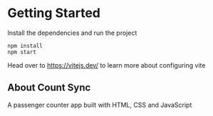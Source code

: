 # Getting Started
Install the dependencies and run the project
```
npm install
npm start
```

Head over to https://vitejs.dev/ to learn more about configuring vite
## About Count Sync

A passenger counter app built with HTML, CSS and JavaScript

